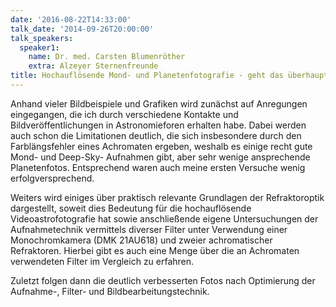 ```yaml
---
date: '2016-08-22T14:33:00'
talk_date: '2014-09-26T20:00:00'
talk_speakers:
  speaker1:
    name: Dr. med. Carsten Blumenröther
    extra: Alzeyer Sternenfreunde
title: Hochauflösende Mond- und Planetenfotografie - geht das überhaupt?
---
```


Anhand vieler Bildbeispiele und Grafiken wird zunächst auf Anregungen eingegangen, die ich durch verschiedene Kontakte und Bildveröffentlichungen in Astronomieforen erhalten habe. Dabei werden auch schon die Limitationen deutlich, die sich insbesondere durch den Farblängsfehler eines Achromaten ergeben, weshalb es einige recht gute Mond- und Deep-Sky- Aufnahmen gibt, aber sehr wenige ansprechende Planetenfotos. Entsprechend waren auch meine ersten Versuche wenig erfolgversprechend.

Weiters wird einiges über praktisch relevante Grundlagen der Refraktoroptik dargestellt, soweit dies Bedeutung für die hochauflösende Videoastrofotografie hat sowie anschließende eigene Untersuchungen der Aufnahmetechnik vermittels diverser Filter unter Verwendung einer Monochromkamera (DMK 21AU618) und zweier achromatischer Refraktoren. Hierbei gibt es auch eine Menge über die an Achromaten verwendeten Filter im Vergleich zu erfahren.

Zuletzt folgen dann die deutlich verbesserten Fotos nach Optimierung der Aufnahme-, Filter- und Bildbearbeitungstechnik.